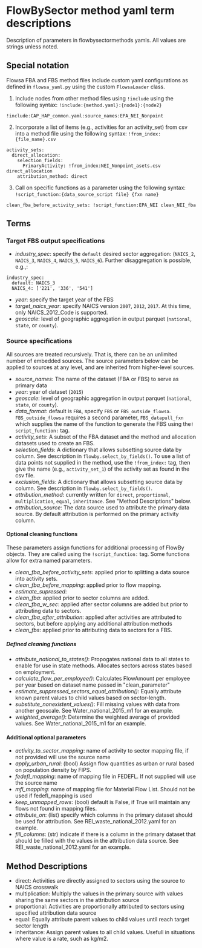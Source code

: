 # FlowBySector method yaml term descriptions
Description of parameters in flowbysectormethods yamls. All values are
strings unless noted.

## Special notation
Flowsa FBA and FBS method files include custom yaml configurations as defined
in `flowsa_yaml.py` using the custom `FlowsaLoader` class.

1. Include nodes from other method files using `!include` using the following 
syntax: `!include:{method.yaml}:{node1}:{node2}`
```
!include:CAP_HAP_common.yaml:source_names:EPA_NEI_Nonpoint
```

2. Incorporate a list of items (e.g., activities for an activity_set) from csv
into a method file using the following syntax: `!from_index:{file_name}.csv`
```
activity_sets:
  direct_allocation:
    selection_fields:
      PrimaryActivity: !from_index:NEI_Nonpoint_asets.csv direct_allocation
    attribution_method: direct
```
3. Call on specific functions as a parameter using the following syntax:
`!script_function:{data_source_script file} {fxn name}`
```
clean_fba_before_activity_sets: !script_function:EPA_NEI clean_NEI_fba
```

## Terms
### Target FBS output specifications
- _industry_spec_: specify the `default` desired sector aggregation:
  (`NAICS_2`, `NAICS_3`, `NAICS_4`, `NAICS_5`, `NAICS_6`). Further 
  disaggregation is possible, e.g.,:

```
industry_spec:
  default: NAICS_3
  NAICS_4: ['221', '336', '541']
```

- _year_: specify the target year of the FBS
- _target_naics_year_: specify NAICS version `2007`, `2012`, `2017`.
  At this time, only NAICS_2012_Code is supported.
- _geoscale_: level of geographic aggregation in output parquet
  (`national`, `state`, or `county`).


### Source specifications
All sources are treated recursively. That is, there can be an unlimited number
of embedded sources. The source parameters below can be applied to sources at
any level, and are inherited from higher-level sources.

- _source_names_: The name of the dataset (FBA or FBS) to serve as primary data
- _year_: year of dataset (`2015`)
- _geoscale_: level of geographic aggregation in output parquet
  (`national`, `state`, or `county`).
- _data_format_: default is `FBA`, specify `FBS` or `FBS_outside_flowsa`.
  `FBS_outside_flowsa` requires a second parameter, `FBS_datapull_fxn` which 
  supplies the name of the function to generate the FBS using the`!
  script_function:` tag.
- _activity_sets_: A subset of the FBA dataset and the method and
  allocation datasets used to create an FBS.
- _selection_fields_: A dictionary that allows subsetting source data by column.
  See description in `flowby.select_by_fields()`. To use a list of data 
  points not supplied in the method, use the `!from_index:` tag, then give 
  the name (e.g., `activity_set_1`) of the activity set as found in the csv file.
- _exclusion_fields_: A dictionary that allows subsetting source data by column.
  See description in `flowby.select_by_fields()`. 
- _attribution_method_: currently written for `direct`, `proportional`, 
  `multiplication`, `equal`, `inheritance`. See "Method Descriptions" below.
- _attribution_source_: The data source used to attribute the primary data 
  source.
   By default attribution is performed on the primary activity column.

#### Optional cleaning functions
These parameters assign functions for additional processing of FlowBy objects.
They are called using the `!script_function:` tag.
Some functions allow for extra named parameters.

- _clean_fba_before_activity_sets_: applied prior to splitting a data source
  into activity sets.
- _clean_fba_before_mapping_: applied prior to flow mapping.
- _estimate_supressed_:
- _clean_fba_: applied prior to sector columns are added.
- _clean_fba_w_sec_: applied after sector columns are added but prior to 
  attributing data to sectors.
- _clean_fba_after_attribution_: applied after activities are attributed to 
  sectors, but before applying any additional attribution methods
- _clean_fbs_: applied prior to attributing data to sectors for a FBS.

##### Defined cleaning functions
- _attribute_national_to_states()_: Propogates national data to all states 
  to enable for use in state methods. Allocates sectors across states based 
  on employment.
- _calculate_flow_per_employee()_: Calculates FlowAmount per employee per 
  year based on dataset name passed in "clean_parameter"
- _estimate_suppressed_sectors_equal_attribution()_: Equally attribute 
  known parent values to child values based on sector-length.
- _substitute_nonexistent_values()_: Fill missing values with data from 
  another geoscale. See Water_national_2015_m1 for an example.
- _weighted_average()_: Determine the weighted average of provided values. 
  See Water_national_2015_m1 for an example. 

#### Additional optional parameters
- _activity_to_sector_mapping_: name of activity to sector
  mapping file, if not provided will use the source name
- _apply_urban_rural_: (bool) Assign flow quantities as urban or rural based on
  population density by FIPS.
- _fedefl_mapping_: name of mapping file in FEDEFL. If not
  supplied will use the source name
- _mfl_mapping_: name of mapping file for Material Flow List. Should not be
  used if fedefl_mapping is used
- _keep_unmapped_rows_: (bool) default is False, if True will maintain any
  flows not found in mapping files.
- _attribute_on_: (list) specify which columns in the primary dataset 
  should be used for attribution. See REI_waste_national_2012.yaml for an 
  example. 
- _fill_columns_: (str) indicate if there is a column in the primary 
  dataset that should be filled with the values in the attribution data 
  source. See REI_waste_national_2012.yaml for an example. 


## Method Descriptions
- direct: Activities are directly assigned to sectors using the source to
  NAICS crosswalk
- multiplication: Multiply the values in the primary source with
  values sharing the same sectors in the attribution source
- proportional: Activities are proportionally attributed to sectors using
  specified attribution data source
- equal: Equally attribute parent values to child values until reach target 
  sector length
- inheritance: Assign parent values to all child values. Usefull in 
  situations where value is a rate, such as kg/m2.
